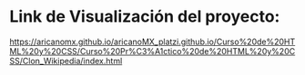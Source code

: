 # Link de Visualización del proyecto:

https://aricanomx.github.io/aricanoMX_platzi.github.io/Curso%20de%20HTML%20y%20CSS/Curso%20Pr%C3%A1ctico%20de%20HTML%20y%20CSS/Clon_Wikipedia/index.html
